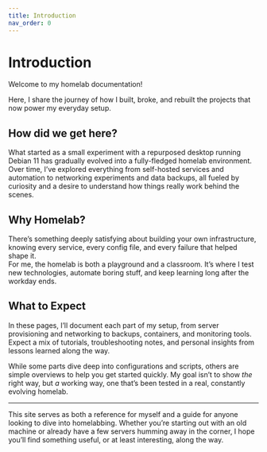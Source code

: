 ```yaml
---
title: Introduction
nav_order: 0
---
```


# Introduction

Welcome to my homelab documentation!  

Here, I share the journey of how I built, broke, and rebuilt the projects that now power my everyday setup.  

## How did we get here?

What started as a small experiment with a repurposed desktop running Debian 11 has gradually evolved into a fully-fledged homelab environment. Over time, I’ve explored everything from self-hosted services and automation to networking experiments and data backups, all fueled by curiosity and a desire to understand how things really work behind the scenes.

## Why Homelab?

There’s something deeply satisfying about building your own infrastructure, knowing every service, every config file, and every failure that helped shape it.  
For me, the homelab is both a playground and a classroom. It’s where I test new technologies, automate boring stuff, and keep learning long after the workday ends.

## What to Expect

In these pages, I’ll document each part of my setup, from server provisioning and networking to backups, containers, and monitoring tools.  
Expect a mix of tutorials, troubleshooting notes, and personal insights from lessons learned along the way.  

While some parts dive deep into configurations and scripts, others are simple overviews to help you get started quickly. My goal isn’t to show *the* right way, but *a* working way, one that’s been tested in a real, constantly evolving homelab.

---

This site serves as both a reference for myself and a guide for anyone looking to dive into homelabbing. Whether you’re starting out with an old machine or already have a few servers humming away in the corner, I hope you’ll find something useful, or at least interesting, along the way.

